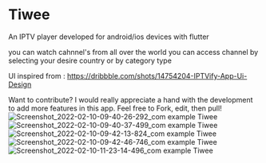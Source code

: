 # Tiwee

An IPTV player developed for android/ios devices with flutter

you can watch cahnnel's from all over  the world
you can access channel by selecting your desire country or by category type

UI inspired from : https://dribbble.com/shots/14754204-IPTVify-App-Ui-Design

Want to contribute? I would really appreciate a hand with the development to add more features in this app. Feel free to Fork, edit, then pull!
![Screenshot_2022-02-10-09-40-26-292_com example Tiwee](https://user-images.githubusercontent.com/32876834/153373110-119ef7bd-1bda-4aae-afaf-1f435d6f386b.jpg)
![Screenshot_2022-02-10-09-40-37-499_com example Tiwee](https://user-images.githubusercontent.com/32876834/153373189-b8a72ad2-ed9d-453a-b696-8480122b8f3f.jpg)
![Screenshot_2022-02-10-09-42-13-824_com example Tiwee](https://user-images.githubusercontent.com/32876834/153373193-075057b0-f999-4b5a-bf62-76f863568f6a.jpg)
![Screenshot_2022-02-10-09-42-46-746_com example Tiwee](https://user-images.githubusercontent.com/32876834/153373204-c698775f-346e-4224-9e12-c84a6217eff6.jpg)
![Screenshot_2022-02-10-11-23-14-496_com example Tiwee](https://user-images.githubusercontent.com/32876834/153373209-8b7517c3-15e6-4950-baba-306bace20138.jpg)

